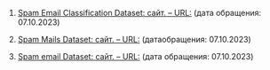 1. [Spam Email Classification Dataset: сайт. – URL:](https://www.kaggle.com/datasets/purusinghvi/email-spam-classification-dataset)
   (дата обращения: 07.10.2023)

2. [Spam Mails Dataset: сайт. – URL:](https://www.kaggle.com/datasets/venky73/spam-mails-dataset/data)
   (датаобращения: 07.10.2023)

3. [Spam email Dataset: сайт. – URL:](https://www.kaggle.com/datasets/jackksoncsie/spam-email-dataset)
   (дата обращения: 07.10.2023)
